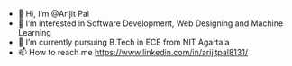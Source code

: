 - 👋 Hi, I’m @Arijit Pal
- 👀 I’m interested in Software Development, Web Designing and Machine Learning
- 🌱 I’m currently pursuing B.Tech in ECE from NIT Agartala
- 📫 How to reach me https://www.linkedin.com/in/arijitpal8131/

